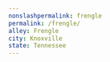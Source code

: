 ```yaml
---
﻿nonslashpermalink: frengle
permalink: /frengle/
alley: Frengle
city: Knoxville
state: Tennessee
---
```

